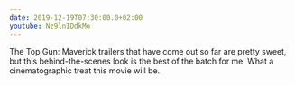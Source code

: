 ```yaml
---
date: 2019-12-19T07:30:00.0+02:00
youtube: Nz9lnIDdkMo
---
```


The Top Gun: Maverick trailers that have come out so far are pretty sweet, but this behind-the-scenes look is the best of the batch for me. What a cinematographic treat this movie will be.